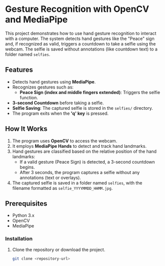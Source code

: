 # Gesture Recognition with OpenCV and MediaPipe

This project demonstrates how to use hand gesture recognition to interact with a computer. The system detects hand gestures like the "Peace" sign and, if recognized as valid, triggers a countdown to take a selfie using the webcam. The selfie is saved without annotations (like countdown text) to a folder named `selfies`.

## Features
- Detects hand gestures using **MediaPipe**.
- Recognizes gestures such as:
  - **Peace Sign (index and middle fingers extended)**: Triggers the selfie function.
- **3-second Countdown** before taking a selfie.
- **Selfie Saving**: The captured selfie is stored in the `selfies/` directory.
- The program exits when the **'q' key** is pressed.

## How It Works
1. The program uses **OpenCV** to access the webcam.
2. It employs **MediaPipe Hands** to detect and track hand landmarks.
3. Hand gestures are classified based on the relative position of the hand landmarks:
   - If a valid gesture (Peace Sign) is detected, a 3-second countdown begins.
   - After 3 seconds, the program captures a selfie without any annotations (text or overlays).
4. The captured selfie is saved in a folder named `selfies`, with the filename formatted as `selfie_YYYYMMDD_HHMM.jpg`.

## Prerequisites
- Python 3.x
- OpenCV
- MediaPipe

### Installation
1. Clone the repository or download the project.
   ```bash
   git clone <repository-url>
